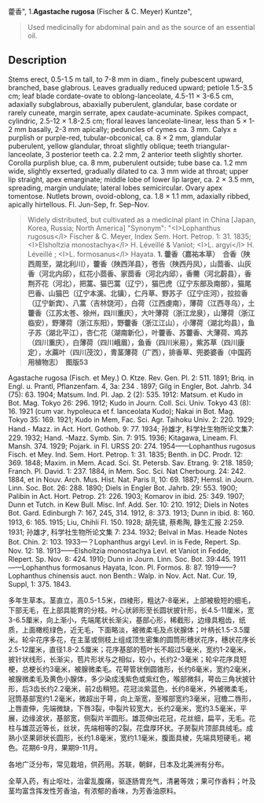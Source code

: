 藿香",
1.**Agastache rugosa** (Fischer & C. Meyer) Kuntze",

> Used medicinally for abdominal pain and as the source of an essential oil.

## Description
Stems erect, 0.5-1.5 m tall, to 7-8 mm in diam., finely pubescent upward, branched, base glabrous. Leaves gradually reduced upward; petiole 1.5-3.5 cm; leaf blade cordate-ovate to oblong-lanceolate, 4.5-11 × 3-6.5 cm, adaxially subglabrous, abaxially puberulent, glandular, base cordate or rarely cuneate, margin serrate, apex caudate-acuminate. Spikes compact, cylindric, 2.5-12 × 1.8-2.5 cm; floral leaves lanceolate-linear, less than 5 × 1-2 mm basally, 2-3 mm apically; peduncles of cymes ca. 3 mm. Calyx ± purplish or purple-red, tubular-obconical, ca. 8 × 2 mm, glandular puberulent, yellow glandular, throat slightly oblique; teeth triangular-lanceolate, 3 posterior teeth ca. 2.2 mm, 2 anterior teeth slightly shorter. Corolla purplish blue, ca. 8 mm, puberulent outside; tube base ca. 1.2 mm wide, slightly exserted, gradually dilated to ca. 3 mm wide at throat; upper lip straight, apex emarginate; middle lobe of lower lip larger, ca. 2 × 3.5 mm, spreading, margin undulate; lateral lobes semicircular. Ovary apex tomentose. Nutlets brown, ovoid-oblong, ca. 1.8 × 1.1 mm, adaxially ribbed, apically hirtellous. Fl. Jun-Sep, fr. Sep-Nov.

> Widely distributed, but cultivated as a medicinal plant in China [Japan, Korea, Russia; North America]
  "Synonym": "&lt;I&gt;Lophanthus rugosus&lt;/I&gt; Fischer &amp; C. Meyer, Index Sem. Hort. Petrop. 1: 31. 1835; &lt;I&gt;Elsholtzia monostachya&lt;/I&gt; H. Léveillé &amp; Vaniot; &lt;I&gt;L. argyi&lt;/I&gt; H. Léveillé ; &lt;I&gt;L. formosanus&lt;/I&gt; Hayata.
**1. 藿香（嘉祐本草）　合香（陕西周至，湖北利川），藿香（陕西洋县），苍告（陕西丹凤），山茴香、山灰香（河北内邱），红花小茴香、家茴香（河北内邱），香薷（河北蔚县），香荆芥花（河北），把蒿、猫巴蒿（辽宁），猫巴虎（辽宁东部及南部），猫尾巴香、山猫巴（辽宁本溪、北镇），仁丹草、野苏子（辽宁庄河），拉拉香（辽宁新宾）、八蒿（吉林饶河），白荷（江西虔南），薄荷（江西寻乌），土藿香（江苏太苍、徐州，四川重庆），大叶薄荷（浙江龙泉），山薄荷（浙江临安），野薄荷（浙江东阳），野藿香（浙江江山），小薄荷（湖北均县），鱼子苏（湖北平江），杏仁花（湖南新化），叶藿香、苏藿香、大薄荷、鸡苏（四川重庆），白薄荷（四川峨眉），鱼香（四川米易），紫苏草（四川康定），水蔴叶（四川茂汶），青茎薄荷（广西），排香草、兜娄婆香（中国药用植物志）　图版53**

Agastache rugosa (Fisch. et Mey.) O. Ktze. Rev. Gen. Pl. 2: 511. 1891; Briq. in Engl. u. Prantl, Pflanzenfam. 4, 3a: 234 . 1897; Gilg in Engler, Bot. Jahrb. 34 (75): 63. 1904; Matsum. Ind. Pl. Jap. 2 (2): 535. 1912: Matsum. et Kudo in Bot. Mag. Tokyo 26: 296. 1912; Kudo in Journ. Coll. Sci. Univ. Tokyo 43 (8): 16. 1921 (cum var. hypoleuca et f. lanceolata Kudo); Nakai in Bot. Mag. Tokyo 35: 169. 1921; Kudo in Mem, Fac. Sci. Agr. Taihoku Univ. 2: 220. 1929; Hand.- Mazz. in Act. Hort. Gothob. 9: 77. 1934; 孙雄才, 科学社生物所论文集7: 229. 1932; Hand. -Mazz. Symb. Sin. 7: 915. 1936; Kitagawa, Lineam. Fl. Mansh. 374. 1929; Pojark. in Fl. URSS 20: 274. 1954——Lophanthus rugosus Fisch. et Mey. Ind. Sem. Hort. Petrop. 1: 31. 1835; Benth. in DC. Prodr. 12: 369. 1848; Maxim. in Mem. Acad. Sci. St. Petersb. Sav. Etrang. 9: 218. 1859; Franch. Pl. David. 1: 237. 1884, in Mem. Soc. Sci. Nat Cherbourg. 24: 242. 1884, et in Nouv. Arch. Mus. Hist. Nat. Paris II, 10: 69. 1887; Hemsl. in Journ. Linn. Soc. Bot. 26: 288. 1890; Diels in Engler Bot. Jahrb. 29: 553. 1900; Palibin in Act. Hort. Petrop. 21: 226. 1903; Komarov in ibid. 25: 349. 1907; Dunn et Tutch. in Kew Bull. Misc. Inf. Add. Ser. 10: 210. 1912; Diels in Notes Bot. Gard. Edinburgh 7: 167, 245, 314. 1912, 8: 373. 1913; Dunn in ibid. 8: 160. 1913, 6: 165. 1915; Liu, Chihli Fl. 150. 1928; 胡先骕, 蔡希陶, 静生汇报 2:259. 1931; 孙雄才, 科学社生物所论文集 7: 234. 1932; Belval in Mas. Heade Notes Bot. Chin. 2: 103. 1933—？Lophanthus argyi Levl. in is Fede, Repert. Sp. Nov. 12: 18. 1913——Elsholtzia monostachya Levl. et Vaniot in Fedde, Rlepert. Sp. Nov. 8: 424. 1910; Dunn in Journ. Linn. Soc. Bot. 39:445. 1911——Lophanthus formosanus Hayata, Icon. Pl. Formos. 8: 87. 1919——? Lophanthus chinensis auct. non Benth.: Walp. in Nov. Act. Nat. Cur. 19, Suppl, 1: 375. 1843.

多年生草本。茎直立，高0.5-1.5米，四棱形，粗达7-8毫米，上部被极短的细毛，下部无毛，在上部具能育的分枝。叶心状卵形至长圆状披针形，长4.5-11厘米，宽3-6.5厘米，向上渐小，先端尾状长渐尖，基部心形，稀截形，边缘具粗齿，纸质，上面橄榄绿色，近无毛，下面略淡，被微柔毛及点状腺体；叶柄长1.5-3.5厘米。轮伞花序多花，在主茎或侧枝上组成顶生密集的圆筒形穗状花序，穗状花序长2.5-12厘米，直径1.8-2.5厘米；花序基部的苞叶长不超过5毫米，宽约1-2毫米，披针状线形，长渐尖，苞片形状与之相似，较小，长约2-3毫米；轮伞花序具短梗，总梗长约3毫米，被腺微柔毛。花萼管状倒圆锥形，长约6毫米，宽约2毫米，被腺微柔毛及黄色小腺体，多少染成浅紫色或紫红色，喉部微斜，萼齿三角状披针形，后3齿长约2.2毫米，前2齿稍短。花冠淡紫蓝色，长约8毫米，外被微柔毛，冠筒基部宽约1.2毫米，微超出于萼，向上渐宽，至喉部宽约3毫米，冠檐二唇形，上唇直伸，先端微缺，下唇3裂，中裂片较宽大，长约2毫米，宽约3.5毫米，平展，边缘波状，基部宽，侧裂片半圆形。雄蕊伸出花冠，花丝细，扁平，无毛。花柱与雄蕊近等长，丝状，先端相等的2裂。花盘厚环状。子房裂片顶部具绒毛。成熟小坚果卵状长圆形，长约1.8毫米，宽约1.1毫米，腹面具棱，先端具短硬毛，褐色。花期6-9月，果期9-11月。

各地广泛分布，常见栽培，供药用。苏联，朝鲜，日本及北美洲有分布。

全草入药，有止呕吐，治霍乱腹痛，驱逐肠胃充气，清暑等效；果可作香料；叶及茎均富含挥发性芳香油，有浓郁的香味，为芳香油原料。
